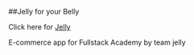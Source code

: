 ##Jelly for your Belly

Click here for [Jelly](https://jelly-belly.herokuapp.com/)

E-commerce app for Fullstack Academy by team jelly
